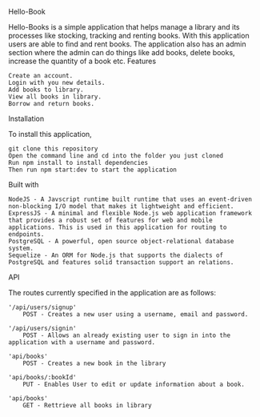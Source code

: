 Hello-Book

Hello-Books is a simple application that helps manage a library and its processes like stocking, tracking and renting books. With this application users are able to find and rent books. The application also has an admin section where the admin can do things like add books, delete books, increase the quantity of a book etc.
Features

    Create an account.
    Login with you new details.
    Add books to library.
    View all books in library.
    Borrow and return books.

Installation

To install this application,

    git clone this repository
    Open the command line and cd into the folder you just cloned
    Run npm install to install dependencies
    Then run npm start:dev to start the application

Built with

    NodeJS - A Javscript runtime built runtime that uses an event-driven non-blocking I/O model that makes it lightweight and efficient.
    ExpressJS - A minimal and flexible Node.js web application framework that provides a robust set of features for web and mobile applications. This is used in this application for routing to endpoints.
    PostgreSQL - A powerful, open source object-relational database system.
    Sequelize - An ORM for Node.js that supports the dialects of PostgreSQL and features solid transaction support an relations.

API

The routes currently specified in the application are as follows:

    '/api/users/signup'
        POST - Creates a new user using a username, email and password.

    '/api/users/signin'
        POST - Allows an already existing user to sign in into the application with a username and password.

    'api/books'
        POST - Creates a new book in the library

    'api/books/:bookId'
        PUT - Enables User to edit or update information about a book.

    'api/books'
        GET - Rettrieve all books in library
